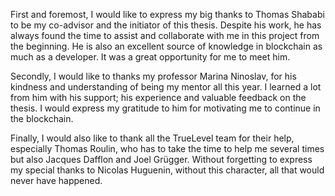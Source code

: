 

First and foremost, I would like to express my big thanks to Thomas Shababi to be my co-advisor and the initiator of this thesis. Despite his work, he has always found the time to assist and collaborate with me in this project from the beginning. He is also an excellent source of knowledge in blockchain as much as a developer. It was a great opportunity for me to meet him.

Secondly, I would like to thanks my professor Marina Ninoslav, for his kindness and understanding of being my mentor all this year. I learned a lot from him with his support; his experience and valuable feedback on the thesis. I would express my gratitude to him for motivating me to continue in the blockchain.

Finally, I would also like to thank all the TrueLevel team for their help, especially Thomas Roulin, who has to take the time to help me several times but also Jacques Dafflon and Joel Grügger. Without forgetting to express my special thanks to Nicolas Huguenin, without this character, all that would never have happened. 